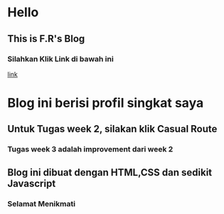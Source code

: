 # Hello
## This is F.R's Blog 
### Silahkan Klik Link di bawah ini
[link](https://main--zhafirahr-v2-a1.netlify.app//)
<h1>Blog ini berisi profil singkat saya</h1>
<h2>Untuk Tugas week 2, silakan klik Casual Route</h2>
<h3>Tugas week 3 adalah improvement dari week 2</h2>
<h2>Blog ini dibuat dengan HTML,CSS dan sedikit Javascript</h2>
<h3>Selamat Menikmati</h3>
